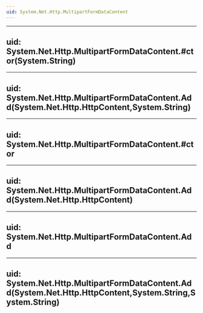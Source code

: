 ```yaml
---
uid: System.Net.Http.MultipartFormDataContent
---
```


---
uid: System.Net.Http.MultipartFormDataContent.#ctor(System.String)
---

---
uid: System.Net.Http.MultipartFormDataContent.Add(System.Net.Http.HttpContent,System.String)
---

---
uid: System.Net.Http.MultipartFormDataContent.#ctor
---

---
uid: System.Net.Http.MultipartFormDataContent.Add(System.Net.Http.HttpContent)
---

---
uid: System.Net.Http.MultipartFormDataContent.Add
---

---
uid: System.Net.Http.MultipartFormDataContent.Add(System.Net.Http.HttpContent,System.String,System.String)
---
